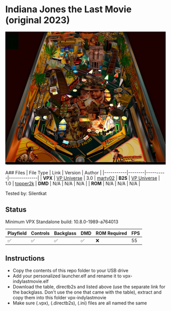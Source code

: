 # Indiana Jones the Last Movie (original 2023)

![Table Preview](../../images/vpx-indylastmovie-preview.jpg)

A## Files
| File Type | Link | Version | Author | 
|-----------|--------|----------|--------------|
| **VPX** | [VP Universe](https://vpuniverse.com/files/file/14905-indiana-jones-the-last-movie/) | 3.0 | [marty02](https://vpuniverse.com/profile/16531-marty02/)
| **B2S** | [VP Universe](https://vpuniverse.com/files/file/14961-indiana-jones-the-last-movie-alternate-b2s/) | 1.0 | [topper2k](https://vpuniverse.com/profile/32127-topper2k/)
| **DMD** | N/A | N/A | N/A |
| **ROM** | N/A | N/A | N/A |


Tested by: Silentkat 

## Status 

Minimum VPX Standalone build: 10.8.0-1989-a764013

| Playfield | Controls | Backglass | DMD | ROM Required | FPS | 
|-----------|----------|-----------|-----|--------------|-----|
| :white_check_mark: | :white_check_mark: | :white_check_mark: | :white_check_mark: | :x: | 55 |

## Instructions

- Copy the contents of this repo folder to your USB drive
- Add your personalized launcher.elf and rename it to vpx-indylastmovie.elf
- Download the table, directb2s and listed above (use the separate link for the backglass. Don't use the one that came with the table), extract and copy them into this folder vpx-indylastmovie
- Make sure (.vpx), (.directb2s), (.ini) files are all named the same
